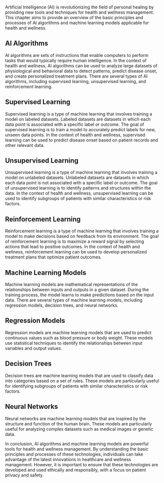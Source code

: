 

Artificial Intelligence (AI) is revolutionizing the field of personal healing by providing new tools and techniques for health and wellness management. This chapter aims to provide an overview of the basic principles and processes of AI algorithms and machine learning models applicable for health and wellness.

AI Algorithms
-------------

AI algorithms are sets of instructions that enable computers to perform tasks that would typically require human intelligence. In the context of health and wellness, AI algorithms can be used to analyze large datasets of physiological and behavioral data to detect patterns, predict disease onset, and create personalized treatment plans. There are several types of AI algorithms, including supervised learning, unsupervised learning, and reinforcement learning.

Supervised Learning
-------------------

Supervised learning is a type of machine learning that involves training a model on labeled datasets. Labeled datasets are datasets in which each data point is associated with a specific label or outcome. The goal of supervised learning is to train a model to accurately predict labels for new, unseen data points. In the context of health and wellness, supervised learning can be used to predict disease onset based on patient records and other relevant data.

Unsupervised Learning
---------------------

Unsupervised learning is a type of machine learning that involves training a model on unlabeled datasets. Unlabeled datasets are datasets in which each data point is not associated with a specific label or outcome. The goal of unsupervised learning is to identify patterns and structures within the data. In the context of health and wellness, unsupervised learning can be used to identify subgroups of patients with similar characteristics or risk factors.

Reinforcement Learning
----------------------

Reinforcement learning is a type of machine learning that involves training a model to make decisions based on feedback from its environment. The goal of reinforcement learning is to maximize a reward signal by selecting actions that lead to positive outcomes. In the context of health and wellness, reinforcement learning can be used to develop personalized treatment plans that optimize patient outcomes.

Machine Learning Models
-----------------------

Machine learning models are mathematical representations of the relationships between inputs and outputs in a given dataset. During the training process, the model learns to make predictions based on the input data. There are several types of machine learning models, including regression models, decision trees, and neural networks.

Regression Models
-----------------

Regression models are machine learning models that are used to predict continuous values such as blood pressure or body weight. These models use statistical techniques to identify the relationships between input variables and output values.

Decision Trees
--------------

Decision trees are machine learning models that are used to classify data into categories based on a set of rules. These models are particularly useful for identifying subgroups of patients with similar characteristics or risk factors.

Neural Networks
---------------

Neural networks are machine learning models that are inspired by the structure and function of the human brain. These models are particularly useful for analyzing complex datasets such as medical images or genetic data.

In conclusion, AI algorithms and machine learning models are powerful tools for health and wellness management. By understanding the basic principles and processes of these technologies, individuals can take advantage of the latest innovations in healthcare and wellness management. However, it is important to ensure that these technologies are developed and used ethically and responsibly, with a focus on patient privacy and safety.
